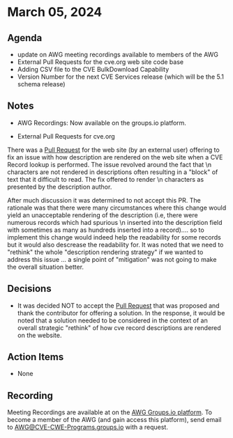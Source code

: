 # March 05, 2024

## Agenda
* update on AWG meeting recordings available to members of the AWG
* External Pull Requests for the cve.org web site code base 
* Adding CSV file to the CVE BulkDownload Capability
* Version Number for the next CVE Services release (which will be the 5.1 schema release)

## Notes

* AWG Recordings:  Now available on the groups.io platform.

* External Pull Requests for cve.org

There was a [Pull Request](https://github.com/CVEProject/cve-website/pull/2556) for the web site (by an external user) offering to fix an issue with how description are rendered on the web site when a CVE Record lookup is performed.  The issue revolved  around the fact that \n characters are not rendered in descriptions often resulting in a "block" of text that it difficult to read.  The fix offered to render \n characters as presented by the description author.   

After much discussion it was determined to not accept this PR.  The rationale was that there were many circumstances where this change would yield an unacceptable rendering of the description (i.e, there were numerous records which had spurious \n inserted into the description field with sometimes as many as hundreds inserted into a record).... so to implement this change would indeed help the readability for some records but it would also descrease the readability for.    It was noted that we need to "rethink" the whole "description rendering strategy" if we wanted to address this issue ... a single point of "mitigation" was not going to make the overall situation better.  
  

## Decisions

* It was decided NOT to accept the [Pull Request](https://github.com/CVEProject/cve-website/pull/2556) that was proposed and thank the contributor for offering a solution.  In the response, it would be noted that a solution needed to be considered in the context of an overall strategic "rethink" of how cve record descriptions are rendered on the website.

## Action Items
* None

## Recording

Meeting Recordings are available at on the [AWG Groups.io platform](https://cve-cwe-programs.groups.io/g/AWG/files/MeetingRecordings).  To become a member of the AWG (and gain access this platform), send email to AWG@CVE-CWE-Programs.groups.io with a request.
